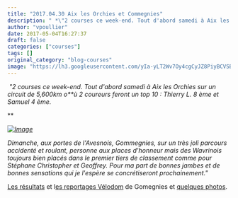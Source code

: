 ```yaml
---
title: "2017.04.30 Aix les Orchies et Commegnies"
description: " *\"2 courses ce week-end. Tout d'abord samedi à Aix les Orchies sur un circuit de 5,600km o**ù 2 coureurs feront un top 10 : Thierry L. 8 ème et Samuel 4 ème.*"
author: "vpoullier"
date: 2017-05-04T16:27:37
draft: false
categories: ["courses"]
tags: []
original_category: "blog-courses"
image: "https://lh3.googleusercontent.com/yIa-yLT2Wv7Oy4cgCyJZ8PiyBCVSB3vhPvjVucBKiyHGVIWliutDol2B8vUrafyphoxA-FG5wyKiN2EJFIEfYM5oai__uThNzxj-wQ8L5uE094QSuWWhkf9taKNHbUSk8cfjL-gFF34SJ94WXP9XBjIsGQHOqVqZvvALnI5zmusgZ9KC0uYsQvo5UvuKGomFM7ExayufJvC8cVA9-RRTaA7lhieJQLFXMdWoY0wmmioTDHHYAVOerRKjo4ZisWKOmfZJcwpDx9kinNQnvJnP6NrvFx3yl5RpbYRxO53FXTih8lq9ucdfKoSPm3JDdT1vPJGnKArOWrDCyWS-q6FeCFEsdoZzx1P3aU5nAlmqCR5R_DR_j4Hi39AZGAG66U9D7uImhX3_nxxrSGhnSYH4SoQeZfodED-cOYuLe45Xa2p-c4o5JAhXpxctjJmaxDHHCC7kOwoozC2sBhfgJmcf5-MHfu1r1t4KeLupdInb_dzkMKJtGtFl_4F6-VrHHVKdNIq8F9S0b-HpOhdde08WTYe4B317jz6ew0M0uOl2Q9GKD9DkNoTXyDEHrLiPDxwZpwQq5lDBzm3LLhJBvvwYZAxpuJNZi63rk5xy2Sp-dYx8pPQudh35Ng=w200"
---
```


&nbsp;*"2 courses ce week-end.&nbsp;Tout d'abord samedi &agrave;&nbsp;Aix les Orchies sur un circuit de 5,600km o**&ugrave;&nbsp;2 coureurs feront un top 10 : Thierry L. 8 &egrave;me et Samuel 4 &egrave;me.*

<!--more-->

**

*[![Image](https://lh3.googleusercontent.com/yIa-yLT2Wv7Oy4cgCyJZ8PiyBCVSB3vhPvjVucBKiyHGVIWliutDol2B8vUrafyphoxA-FG5wyKiN2EJFIEfYM5oai__uThNzxj-wQ8L5uE094QSuWWhkf9taKNHbUSk8cfjL-gFF34SJ94WXP9XBjIsGQHOqVqZvvALnI5zmusgZ9KC0uYsQvo5UvuKGomFM7ExayufJvC8cVA9-RRTaA7lhieJQLFXMdWoY0wmmioTDHHYAVOerRKjo4ZisWKOmfZJcwpDx9kinNQnvJnP6NrvFx3yl5RpbYRxO53FXTih8lq9ucdfKoSPm3JDdT1vPJGnKArOWrDCyWS-q6FeCFEsdoZzx1P3aU5nAlmqCR5R_DR_j4Hi39AZGAG66U9D7uImhX3_nxxrSGhnSYH4SoQeZfodED-cOYuLe45Xa2p-c4o5JAhXpxctjJmaxDHHCC7kOwoozC2sBhfgJmcf5-MHfu1r1t4KeLupdInb_dzkMKJtGtFl_4F6-VrHHVKdNIq8F9S0b-HpOhdde08WTYe4B317jz6ew0M0uOl2Q9GKD9DkNoTXyDEHrLiPDxwZpwQq5lDBzm3LLhJBvvwYZAxpuJNZi63rk5xy2Sp-dYx8pPQudh35Ng=w960-h720-no)](https://lh3.googleusercontent.com/yIa-yLT2Wv7Oy4cgCyJZ8PiyBCVSB3vhPvjVucBKiyHGVIWliutDol2B8vUrafyphoxA-FG5wyKiN2EJFIEfYM5oai__uThNzxj-wQ8L5uE094QSuWWhkf9taKNHbUSk8cfjL-gFF34SJ94WXP9XBjIsGQHOqVqZvvALnI5zmusgZ9KC0uYsQvo5UvuKGomFM7ExayufJvC8cVA9-RRTaA7lhieJQLFXMdWoY0wmmioTDHHYAVOerRKjo4ZisWKOmfZJcwpDx9kinNQnvJnP6NrvFx3yl5RpbYRxO53FXTih8lq9ucdfKoSPm3JDdT1vPJGnKArOWrDCyWS-q6FeCFEsdoZzx1P3aU5nAlmqCR5R_DR_j4Hi39AZGAG66U9D7uImhX3_nxxrSGhnSYH4SoQeZfodED-cOYuLe45Xa2p-c4o5JAhXpxctjJmaxDHHCC7kOwoozC2sBhfgJmcf5-MHfu1r1t4KeLupdInb_dzkMKJtGtFl_4F6-VrHHVKdNIq8F9S0b-HpOhdde08WTYe4B317jz6ew0M0uOl2Q9GKD9DkNoTXyDEHrLiPDxwZpwQq5lDBzm3LLhJBvvwYZAxpuJNZi63rk5xy2Sp-dYx8pPQudh35Ng=w960-h720-no)*

*Dimanche, aux portes de l'Avesnois, Gommegnies, sur un tr&egrave;s joli parcours accident&eacute; et roulant, personne aux places&nbsp;d'honneur mais des&nbsp;Wavrinois toujours bien plac&eacute;s dans le premier tiers&nbsp;de classement comme pour St&eacute;phane Christopher et Geoffrey. Pour ma part de bonnes jambes et de bonnes sensations qui je l'esp&egrave;re se concr&eacute;tiseront prochainement."*

[Les r&eacute;sultats](http://www.cyclismeufolep5962.fr/calResRoute.php)&nbsp;et&nbsp;l[es reportages V&eacute;lodom](http://www.velodom-photo.com/)&nbsp;de Gomegnies et&nbsp;[quelques photos](https://goo.gl/photos/1ojgdQXQb5SWGWUt8).